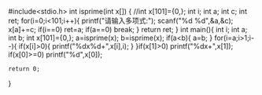 #include<stdio.h>
int isprime(int x[])
{
	//int x[101]={0,};
	int i;
	int a;
	int c;
	int ret;
	for(i=0;i<101;i++){
		printf("请输入多项式:");
        scanf("%d %d",&a,&c);
		x[a]+=c;
		if(i==0) ret=a;
		if(a==0) break;	
	}
		return ret;
}
int main(){
	int i;
	int a;
	int b;
	int x[101]={0,};
	a=isprime(x);
	b=isprime(x);
	if(a<b){
		a=b;
	}
	for(i=a;i>1;i--){
		if(x[i]>0){
		printf("%dx%d+",x[i],i);
		}
	}if(x[1]>0) printf("%dx+",x[1]);
	 if(x[0]>=0) printf("%d",x[0]);
	
	
		
	return 0;
} 
